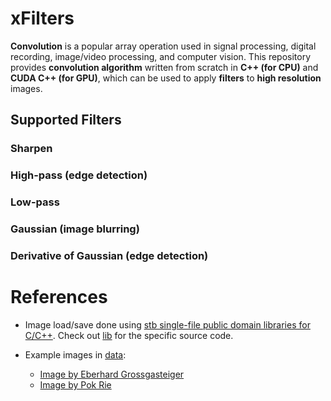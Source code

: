 # xFilters
**Convolution** is a popular array operation used in signal processing, digital recording, image/video processing, and computer vision. This repository provides **convolution algorithm** written from scratch in **C++ (for CPU)** and **CUDA C++ (for GPU)**, which can be used to apply **filters** to **high resolution** images. 

## Supported Filters
### Sharpen

### High-pass (edge detection)

### Low-pass 

### Gaussian (image blurring)

### Derivative of Gaussian (edge detection)


# References
- Image load/save done using [stb single-file public domain libraries for C/C++](https://github.com/nothings/stb). Check out [lib](https://github.com/tgautam03/xFilters/tree/master/lib) for the specific source code.

- Example images in [data](https://github.com/tgautam03/xFilters/tree/master/data):
    - [Image by Eberhard Grossgasteiger](https://www.pexels.com/photo/mountain-at-night-under-a-starry-sky-1624496/)
    - [Image by Pok Rie](https://www.pexels.com/photo/seawaves-on-sands-982263/)